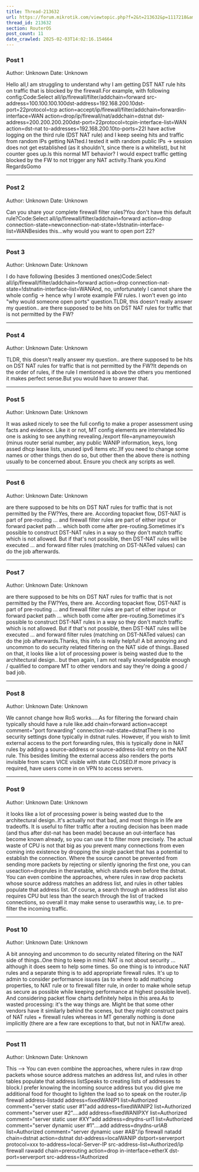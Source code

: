 ```yaml
---
title: Thread-213632
url: https://forum.mikrotik.com/viewtopic.php?f=2&t=213632&p=1117218&amp;sid=49f92a630bc7970d8ca50523be880e8f#p1117218
thread_id: 213632
section: RouterOS
post_count: 11
date_crawled: 2025-02-03T14:02:16.154664
---
```


### Post 1
Author: Unknown
Date: Unknown

Hello all,I am struggling to understand why I am getting DST NAT rule hits on traffic that is blocked by the firewall.For example, with following config:Code:Select all/ip/firewall/filter/addchain=forward src-address=100.100.100.100dst-address=192.168.200.10dst-port=22protocol=tcp action=accept/ip/firewall/filter/addchain=forwardin-interface=WAN action=drop/ip/firewall/nat/addchain=dstnat dst-address=200.200.200.200dst-port=22protocol=tcpin-interface-list=WAN action=dst-nat to-addresses=192.168.200.10to-ports=22I have active logging on the third rule (DST NAT rule) and I keep seeing hits and traffic from random IPs getting NATted.I tested it with random public IPs -> session does not get established (as it shouldn't, since there is a whitelist), but hit counter goes up.Is this normal MT behavior? I would expect traffic getting blocked by the FW to not trigger any NAT activity.Thank you.Kind RegardsGomo

---
### Post 2
Author: Unknown
Date: Unknown

Can you share your complete firewall filter rules?You don't have this default rule?Code:Select all/ip/firewall/filter/addchain=forward action=drop connection-state=newconnection-nat-state=!dstnatin-interface-list=WANBesides this...why would you want to open port 22?

---
### Post 3
Author: Unknown
Date: Unknown

I do have following (besides 3 mentioned ones)Code:Select all/ip/firewall/filter/addchain=forward action=drop connection-nat-state=!dstnatin-interface-list=WANAnd, no, unfortunately I cannot share the whole config -> hence why I wrote example FW rules. I won't even go into "why would someone open ports" question.TLDR, this doesn't really answer my question.. are there supposed to be hits on DST NAT rules for traffic that is not permitted by the FW?

---
### Post 4
Author: Unknown
Date: Unknown

TLDR, this doesn't really answer my question.. are there supposed to be hits on DST NAT rules for traffic that is not permitted by the FW?It depends on the order of rules, if the rule I mentioned is above the others you mentioned it makes perfect sense.But you would have to answer that.

---
### Post 5
Author: Unknown
Date: Unknown

It was asked nicely to see the full config to make a proper assessment using facts and evidence.  Like it or not,  MT config elements are interrelated.No one is asking to see anything revealing./export file=anynameyouwish (minus router serial number, any public WANIP information, keys, long assed dhcp lease lists, unused ipv6 items etc.)If you need to change some names or other things then do so, but other then the above there is nothing usually to be concerned about. Ensure you check any scripts as well.

---
### Post 6
Author: Unknown
Date: Unknown

are there supposed to be hits on DST NAT rules for traffic that is not permitted by the FW?Yes, there are. According topacket flow, DST-NAT is part of pre-routing ... and firewall filter rules are part of either input or forward packet path ... which both come after pre-routing.Sometimes it's possible to construct DST-NAT rules in a way so they don't match traffic which is not allowed. But if that's not possible, then DST-NAT rules will be executed ... and forward filter rules (matching on DST-NATed values) can do the job afterwards.

---
### Post 7
Author: Unknown
Date: Unknown

are there supposed to be hits on DST NAT rules for traffic that is not permitted by the FW?Yes, there are. According topacket flow, DST-NAT is part of pre-routing ... and firewall filter rules are part of either input or forward packet path ... which both come after pre-routing.Sometimes it's possible to construct DST-NAT rules in a way so they don't match traffic which is not allowed. But if that's not possible, then DST-NAT rules will be executed ... and forward filter rules (matching on DST-NATed values) can do the job afterwards.Thanks, this info is really helpful! A bit annoying and uncommon to do security related filtering on the NAT side of things..Based on that, it looks like a lot of processing power is being wasted due to the architectural design.. but then again, I am not really knowledgeable enough / qualified to compare MT to other vendors and say they're doing a good / bad job.

---
### Post 8
Author: Unknown
Date: Unknown

We cannot change how RoS works.....As for filtering the forward chain typically should have a rule like.add chain=forward action=accept comment="port forwarding"  connection-nat-state=dstnatThere is no security settings done typically in dstnat rules. However, if you wish to limit external access to the port forwarding rules, this is typically done in NAT rules by adding a source-address or source-address-list entry on the NAT rule.  This besides limiting the external access also renders the ports invisible from scans VICE visible with state CLOSED.If more privacy is required, have users come in on VPN to access servers.

---
### Post 9
Author: Unknown
Date: Unknown

it looks like a lot of processing power is being wasted due to the architectural design..It's actually not that bad, and most things in life are tradeoffs. It is useful to filter traffic after a routing decision has been made (and thus after dst-nat has been made) because an out-interface has become known already, so you can use it to filter more precisely. The actual waste of CPU is not that big as you prevent many connections from even coming into existence by dropping the single packet that has a potential to establish the connection. Where the source cannot be prevented from sending more packets by rejecting or silently ignoring the first one, you can useaction=droprules in therawtable, which stands even before the dstnat. You can even combine the approaches, where rules in raw drop packets whose source address matches an address list, and rules in other tables populate that address list. Of course, a search through an address list also requires CPU but less than the search through the list of tracked connections, so overall it may make sense to userawthis way, i.e. to pre-filter the incoming traffic.

---
### Post 10
Author: Unknown
Date: Unknown

A bit annoying and uncommon to do security related filtering on the NAT side of things..One thing to keep in mind: NAT is not about security ... although it does seem to help some times. So one thing is to introduce NAT rules and a separate thing is to add appropriate firewall rules. It's up to admin to consider performance issues (as to where to add mathcing properties, to NAT rule or to firewall filter rule, in order to make whole setup as secure as possible while keeping performance at highest possible level). And considering packet flow charts definitely helps in this area.As to wasted processing: it's the way things are. Might be that some other vendors have it similarly behind the scenes, but they might construct pairs of NAT rules + firewall rules whereas in MT generally nothing is done implicitly (there are a few rare exceptions to that, but not in NAT/fw area).

---
### Post 11
Author: Unknown
Date: Unknown

This --> You can even combine the approaches, where rules in raw drop packets whose source address matches an address list, and rules in other tables populate that address listSpeaks to creating lists of addresses to block.I prefer knowing the incoming source address but you did give me additional food for thought to lighten the load so to speak on the router./ip firewall address-listadd address=fixedWANIP1 list=Authorized  comment="server static user #1"add address=fixedWANIP2 list=Authorized  comment="server user #2"....add address=fixedWANIPXY list=Authorized  comment="server static user #XY"add address=dnydns-url1  list=Authorized  comment="server dynamic  user #1"....add address=dnydns-urlAB  list=Authorized  comment="server dynamic  user #AB"/ip firewall natadd chain=dstnat action=dstnat dst-address=localWANIP dstport=serverport  protocol=xxx  to-address=local-Server-IP  src-address-list=Authorized/ip firewall rawadd chain=prerouting  action=drop in-interface=etherX dst-port=serverport src-address=!Authorized

---
